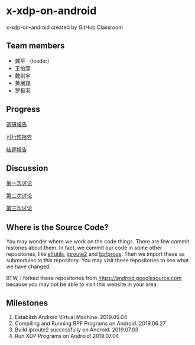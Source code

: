 # x-xdp-on-android
x-xdp-on-android created by GitHub Classroom

## Team members
* 龚平 （leader）
* 王怡萱
* 魏剑宇
* 黄展翔
* 罗极羽

## Progress

[调研报告](docs/research.md)

[可行性报告](docs/feasibility.md)

[结题报告](docs/conclusion.md)

##	Discussion

[第一次讨论](discussion/1.md)

[第二次讨论](discussion/2.md)

[第三次讨论](discussion/3.md)

## Where is the Source Code?

You may wonder where we work on the code things. There are few commit histories about them. In fact, we commit our code in some other repositories, like [elfutils](https://github.com/kaleid-liner/elfutils), [iproute2](https://github.com/kaleid-liner/iproute2) and [bpfprogs](https://github.com/kaleid-liner/bpfprogs). Then we import these as submodules to this repository. You may visit these repositories to see what we have changed.

BTW, I forked these repositories from <https://android.googlesource.com> because you may not be able to visit this website in your area.

## Milestones

1. Establish Android Virtual Machine. 2019.05.04
2. Compiling and Running BPF Programs on Android. 2019.06.27
3. Build iproute2 successfully on Android. 2019.07.03
4. Run XDP Programs on Android! 2019.07.04
